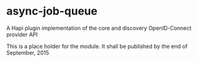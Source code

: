 # async-job-queue
A Hapi plugin implementation of the core and discovery OpenID-Connect provider API

This is a place holder for the module. It shall be published by the end of September, 2015

